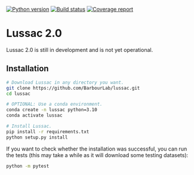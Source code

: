 [![Python version](https://img.shields.io/badge/python-3.10%20%7C%203.11-blue.svg)](https://img.shields.io/badge/python-3.10-blue.svg)
[![Build status](https://github.com/BarbourLab/lussac/actions/workflows/unit-tests.yml/badge.svg)](https://github.com/BarbourLab/lussac/actions/workflows/unit-tests.yml)
[![Coverage report](https://codecov.io/gh/barbourlab/lussac/graphs/badge.svg)](https://codecov.io/github/barbourlab/lussac)

# Lussac 2.0

Lussac 2.0 is still in development and is not yet operational.


## Installation

```bash
# Download Lussac in any directory you want.
git clone https://github.com/BarbourLab/lussac.git
cd lussac

# OPTIONAL: Use a conda environment.
conda create -n lussac python=3.10
conda activate lussac

# Install Lussac.
pip install -r requirements.txt
python setup.py install
```

If you want to check whether the installation was successful, you can run the tests (this may take a while as it will download some testing datasets):

```bash
python -m pytest
```
